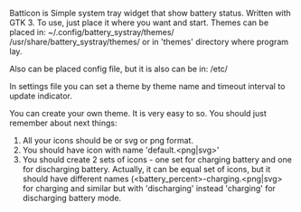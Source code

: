 Batticon is Simple system tray widget that show battery status. Written with GTK 3.
To use, just place it where you want and start.
Themes can be placed in:
~/.config/battery_systray/themes/
/usr/share/battery_systray/themes/
or in 'themes' directory where program lay.

Also can be placed config file, but it is also can be in:
/etc/

In settings file you can set a theme by theme name and timeout interval to
update indicator.

You can create your own theme. It is very easy to so. You should just remember
about next things:

1. All your icons should be or svg or png format.
2. You should have icon with name 'default.<png|svg>'
3. You should create 2 sets of icons - one set for charging battery and one for
discharging battery. Actually, it can be equal set of icons, but it should have
different names (<battery_percent>-charging.<png|svg> for charging and similar
but with 'discharging' instead 'charging' for discharging battery mode.
